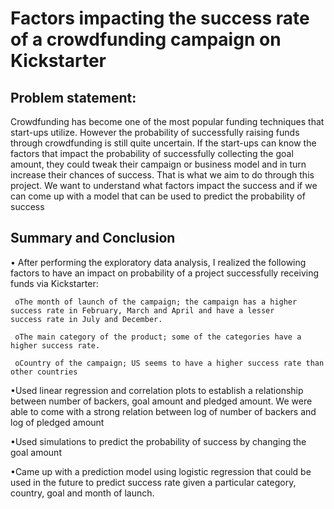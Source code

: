 # Factors impacting the success rate of a crowdfunding campaign on Kickstarter

## Problem statement:

Crowdfunding has become one of the most popular funding techniques that start-ups utilize. However the probability of successfully raising funds through crowdfunding is still quite uncertain. If the start-ups can know the factors that impact the probability of successfully collecting the goal amount, they could tweak their campaign or business model and in turn increase their chances of success. That is what we aim to do through this project. We want to understand what factors impact the success and if we can come up with a model that can be used to predict the probability of success

## Summary and Conclusion

•	After performing the exploratory data analysis, I realized the following factors to have an impact on probability of a project successfully receiving funds via Kickstarter:

     oThe month of launch of the campaign; the campaign has a higher success rate in February, March and April and have a lesser        success rate in July and December.
     
     oThe main category of the product; some of the categories have a higher success rate.
     
     oCountry of the campaign; US seems to have a higher success rate than other countries
     
•Used linear regression and correlation plots to establish a relationship between number of backers, goal amount and pledged amount. We were able to come with a strong relation between log of number of backers and log of pledged amount

•Used simulations to predict the probability of success by changing the goal amount

•Came up with a prediction model using logistic regression that could be used in the future to predict success rate given a particular category, country, goal and month of launch.
